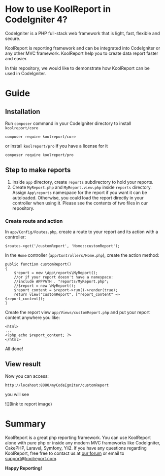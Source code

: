 # How to use KoolReport in CodeIgniter 4?

CodeIgniter is a PHP full-stack web framework that is light, fast, flexible and secure.

KoolReport is reporting framework and can be integrated into CodeIgniter or any other MVC framework. KoolReport help you to create data report faster and easier.

In this repository, we would like to demonstrate how KoolReport can be used in CodeIgniter.

# Guide

## Installation

Run `composer` command in your CodeIgniter directory to install `koolreport/core`

```
composer require koolreport/core
```
or install `koolreport/pro` if you have a license for it

```
composer require koolreport/pro
```

## Step to make reports

1. Inside `app` directory, create `reports` subdirectory to hold your reports.
2. Create `MyReport.php` and `MyReport.view.php` inside `reports` directory. Assign `App\reports` namespace for the report if you want it can be autoloaded. Otherwise, you could load the report directly in your controller when using it. Please see the contents of two files in our repository.

### Create route and action

In `app/Config/Routes.php`, create a route to your report and its action with a controller:

```
$routes->get('/customReport', 'Home::customReport');
```
In the `Home` controller (`app/Controllers/Home.php`), create the action method:

```
public function customReport()
{
    $report = new \App\reports\MyReport();
    //or if your report doesn't have a namespace:
    //include APPPATH . "reports/MyReport.php";
    //$report = new \MyReport();
    $report_content = $report->run()->render(true);
    return view("customReport", ["report_content" => $report_content]);
}
```
Create the report view `app/Views/customReport.php` and put your report content anywhere you like:

```
<html>
...
<?php echo $report_content; ?>
</html>
```

All done!

## View result

Now you can access:

```
http://locahost:8080/myCodeIgniter/customReport
```

you will see

![](link to report image)


# Summary

KoolReport is a great php reporting framework. You can use KoolReport alone with pure php or inside any modern MVC frameworks like CodeIgniter, CakePHP, Laravel, Symfony, Yii2. If you have any questions regarding KoolReport, free free to contact us at [our forum](https://www.koolreport.com/forum/topics) or email to [support@koolreport.com](mailto:support@koolreport.com).

__Happy Reporting!__
